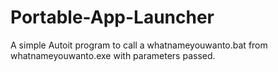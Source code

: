 # Portable-App-Launcher
A simple Autoit program to call a whatnameyouwanto.bat from whatnameyouwanto.exe with parameters passed.
